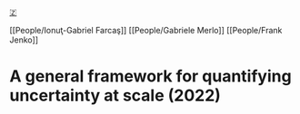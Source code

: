 [🇿](zotero://select/groups/5362326/items/KFDUGHCX)

[[People/Ionuţ-Gabriel Farcaş]] [[People/Gabriele Merlo]] [[People/Frank Jenko]] 
# A general framework for quantifying uncertainty at scale (2022)


